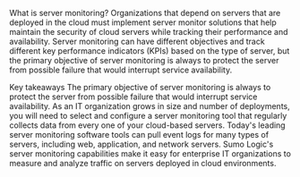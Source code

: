 What is server monitoring?
Organizations that depend on servers that are deployed in the cloud must implement server monitor solutions that help maintain the security of cloud servers while tracking their performance and availability. Server monitoring can have different objectives and track different key performance indicators (KPIs) based on the type of server, but the primary objective of server monitoring is always to protect the server from possible failure that would interrupt service availability.

Key takeaways
The primary objective of server monitoring is always to protect the server from possible failure that would interrupt service availability.
As an IT organization grows in size and number of deployments, you will need to select and configure a server monitoring tool that regularly collects data from every one of your cloud-based servers.
Today's leading server monitoring software tools can pull event logs for many types of servers, including web, application, and network servers.
Sumo Logic's server monitoring capabilities make it easy for enterprise IT organizations to measure and analyze traffic on servers deployed in cloud environments.
